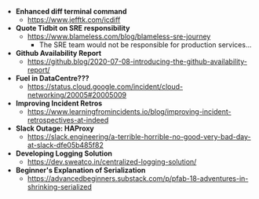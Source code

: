 - **Enhanced diff terminal command**
  - https://www.jefftk.com/icdiff 
- **Quote Tidbit on SRE responsibility**
  - https://www.blameless.com/blog/blameless-sre-journey
    - The SRE team would not be responsible for production services... 
- **Github Availability Report**
  - https://github.blog/2020-07-08-introducing-the-github-availability-report/
- **Fuel in DataCentre???**
  - https://status.cloud.google.com/incident/cloud-networking/20005#20005009
- **Improving Incident Retros**
  - https://www.learningfromincidents.io/blog/improving-incident-retrospectives-at-indeed
- **Slack Outage: HAProxy**
  - https://slack.engineering/a-terrible-horrible-no-good-very-bad-day-at-slack-dfe05b485f82
- **Developing Logging Solution**
  - https://dev.sweatco.in/centralized-logging-solution/ 
- **Beginner's Explanation of Serialization**
  - https://advancedbeginners.substack.com/p/pfab-18-adventures-in-shrinking-serialized